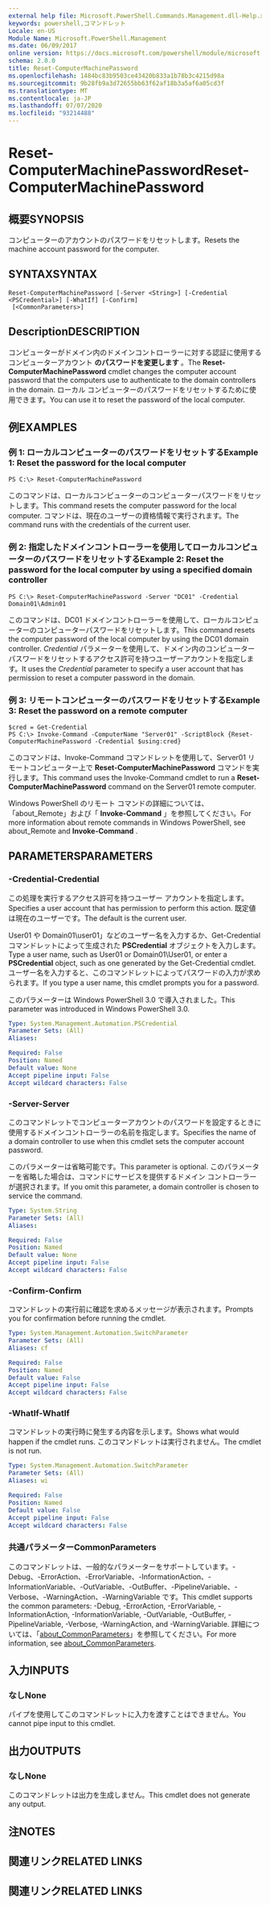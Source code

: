 ```yaml
---
external help file: Microsoft.PowerShell.Commands.Management.dll-Help.xml
keywords: powershell,コマンドレット
Locale: en-US
Module Name: Microsoft.PowerShell.Management
ms.date: 06/09/2017
online version: https://docs.microsoft.com/powershell/module/microsoft.powershell.management/reset-computermachinepassword?view=powershell-5.1&WT.mc_id=ps-gethelp
schema: 2.0.0
title: Reset-ComputerMachinePassword
ms.openlocfilehash: 1484bc83b9503ce43420b833a1b78b3c4215d98a
ms.sourcegitcommit: 9b28fb9a3d72655bb63f62af18b3a5af6a05cd3f
ms.translationtype: MT
ms.contentlocale: ja-JP
ms.lasthandoff: 07/07/2020
ms.locfileid: "93214488"
---
```

# <span data-ttu-id="fd39c-103">Reset-ComputerMachinePassword</span><span class="sxs-lookup"><span data-stu-id="fd39c-103">Reset-ComputerMachinePassword</span></span>

## <span data-ttu-id="fd39c-104">概要</span><span class="sxs-lookup"><span data-stu-id="fd39c-104">SYNOPSIS</span></span>
<span data-ttu-id="fd39c-105">コンピューターのアカウントのパスワードをリセットします。</span><span class="sxs-lookup"><span data-stu-id="fd39c-105">Resets the machine account password for the computer.</span></span>

## <span data-ttu-id="fd39c-106">SYNTAX</span><span class="sxs-lookup"><span data-stu-id="fd39c-106">SYNTAX</span></span>

```
Reset-ComputerMachinePassword [-Server <String>] [-Credential <PSCredential>] [-WhatIf] [-Confirm]
 [<CommonParameters>]
```

## <span data-ttu-id="fd39c-107">Description</span><span class="sxs-lookup"><span data-stu-id="fd39c-107">DESCRIPTION</span></span>
<span data-ttu-id="fd39c-108">コンピューターがドメイン内のドメインコントローラーに対する認証に使用するコンピューターアカウント **のパスワードを変更します** 。</span><span class="sxs-lookup"><span data-stu-id="fd39c-108">The **Reset-ComputerMachinePassword** cmdlet changes the computer account password that the computers use to authenticate to the domain controllers in the domain.</span></span>
<span data-ttu-id="fd39c-109">ローカル コンピューターのパスワードをリセットするために使用できます。</span><span class="sxs-lookup"><span data-stu-id="fd39c-109">You can use it to reset the password of the local computer.</span></span>

## <span data-ttu-id="fd39c-110">例</span><span class="sxs-lookup"><span data-stu-id="fd39c-110">EXAMPLES</span></span>

### <span data-ttu-id="fd39c-111">例 1: ローカルコンピューターのパスワードをリセットする</span><span class="sxs-lookup"><span data-stu-id="fd39c-111">Example 1: Reset the password for the local computer</span></span>

```
PS C:\> Reset-ComputerMachinePassword
```

<span data-ttu-id="fd39c-112">このコマンドは、ローカルコンピューターのコンピューターパスワードをリセットします。</span><span class="sxs-lookup"><span data-stu-id="fd39c-112">This command resets the computer password for the local computer.</span></span>
<span data-ttu-id="fd39c-113">コマンドは、現在のユーザーの資格情報で実行されます。</span><span class="sxs-lookup"><span data-stu-id="fd39c-113">The command runs with the credentials of the current user.</span></span>

### <span data-ttu-id="fd39c-114">例 2: 指定したドメインコントローラーを使用してローカルコンピューターのパスワードをリセットする</span><span class="sxs-lookup"><span data-stu-id="fd39c-114">Example 2: Reset the password for the local computer by using a specified domain controller</span></span>

```
PS C:\> Reset-ComputerMachinePassword -Server "DC01" -Credential Domain01\Admin01
```

<span data-ttu-id="fd39c-115">このコマンドは、DC01 ドメインコントローラーを使用して、ローカルコンピューターのコンピューターパスワードをリセットします。</span><span class="sxs-lookup"><span data-stu-id="fd39c-115">This command resets the computer password of the local computer by using the DC01 domain controller.</span></span>
<span data-ttu-id="fd39c-116">*Credential* パラメーターを使用して、ドメイン内のコンピューターパスワードをリセットするアクセス許可を持つユーザーアカウントを指定します。</span><span class="sxs-lookup"><span data-stu-id="fd39c-116">It uses the *Credential* parameter to specify a user account that has permission to reset a computer password in the domain.</span></span>

### <span data-ttu-id="fd39c-117">例 3: リモートコンピューターのパスワードをリセットする</span><span class="sxs-lookup"><span data-stu-id="fd39c-117">Example 3: Reset the password on a remote computer</span></span>

```
$cred = Get-Credential
PS C:\> Invoke-Command -ComputerName "Server01" -ScriptBlock {Reset-ComputerMachinePassword -Credential $using:cred}
```

<span data-ttu-id="fd39c-118">このコマンドは、Invoke-Command コマンドレットを使用して、Server01 リモートコンピューター上で **Reset-ComputerMachinePassword** コマンドを実行します。</span><span class="sxs-lookup"><span data-stu-id="fd39c-118">This command uses the Invoke-Command cmdlet to run a **Reset-ComputerMachinePassword** command on the Server01 remote computer.</span></span>

<span data-ttu-id="fd39c-119">Windows PowerShell のリモート コマンドの詳細については、「about_Remote」および「 **Invoke-Command** 」を参照してください。</span><span class="sxs-lookup"><span data-stu-id="fd39c-119">For more information about remote commands in Windows PowerShell, see about_Remote and **Invoke-Command** .</span></span>

## <span data-ttu-id="fd39c-120">PARAMETERS</span><span class="sxs-lookup"><span data-stu-id="fd39c-120">PARAMETERS</span></span>

### <span data-ttu-id="fd39c-121">-Credential</span><span class="sxs-lookup"><span data-stu-id="fd39c-121">-Credential</span></span>
<span data-ttu-id="fd39c-122">この処理を実行するアクセス許可を持つユーザー アカウントを指定します。</span><span class="sxs-lookup"><span data-stu-id="fd39c-122">Specifies a user account that has permission to perform this action.</span></span>
<span data-ttu-id="fd39c-123">既定値は現在のユーザーです。</span><span class="sxs-lookup"><span data-stu-id="fd39c-123">The default is the current user.</span></span>

<span data-ttu-id="fd39c-124">User01 や Domain01\user01」などのユーザー名を入力するか、Get-Credential コマンドレットによって生成された **PSCredential** オブジェクトを入力します。</span><span class="sxs-lookup"><span data-stu-id="fd39c-124">Type a user name, such as User01 or Domain01\User01, or enter a **PSCredential** object, such as one generated by the Get-Credential cmdlet.</span></span>
<span data-ttu-id="fd39c-125">ユーザー名を入力すると、このコマンドレットによってパスワードの入力が求められます。</span><span class="sxs-lookup"><span data-stu-id="fd39c-125">If you type a user name, this cmdlet prompts you for a password.</span></span>

<span data-ttu-id="fd39c-126">このパラメーターは Windows PowerShell 3.0 で導入されました。</span><span class="sxs-lookup"><span data-stu-id="fd39c-126">This parameter was introduced in Windows PowerShell 3.0.</span></span>

```yaml
Type: System.Management.Automation.PSCredential
Parameter Sets: (All)
Aliases:

Required: False
Position: Named
Default value: None
Accept pipeline input: False
Accept wildcard characters: False
```

### <span data-ttu-id="fd39c-127">-Server</span><span class="sxs-lookup"><span data-stu-id="fd39c-127">-Server</span></span>
<span data-ttu-id="fd39c-128">このコマンドレットでコンピューターアカウントのパスワードを設定するときに使用するドメインコントローラーの名前を指定します。</span><span class="sxs-lookup"><span data-stu-id="fd39c-128">Specifies the name of a domain controller to use when this cmdlet sets the computer account password.</span></span>

<span data-ttu-id="fd39c-129">このパラメーターは省略可能です。</span><span class="sxs-lookup"><span data-stu-id="fd39c-129">This parameter is optional.</span></span>
<span data-ttu-id="fd39c-130">このパラメーターを省略した場合は、コマンドにサービスを提供するドメイン コントローラーが選択されます。</span><span class="sxs-lookup"><span data-stu-id="fd39c-130">If you omit this parameter, a domain controller is chosen to service the command.</span></span>

```yaml
Type: System.String
Parameter Sets: (All)
Aliases:

Required: False
Position: Named
Default value: None
Accept pipeline input: False
Accept wildcard characters: False
```

### <span data-ttu-id="fd39c-131">-Confirm</span><span class="sxs-lookup"><span data-stu-id="fd39c-131">-Confirm</span></span>
<span data-ttu-id="fd39c-132">コマンドレットの実行前に確認を求めるメッセージが表示されます。</span><span class="sxs-lookup"><span data-stu-id="fd39c-132">Prompts you for confirmation before running the cmdlet.</span></span>

```yaml
Type: System.Management.Automation.SwitchParameter
Parameter Sets: (All)
Aliases: cf

Required: False
Position: Named
Default value: False
Accept pipeline input: False
Accept wildcard characters: False
```

### <span data-ttu-id="fd39c-133">-WhatIf</span><span class="sxs-lookup"><span data-stu-id="fd39c-133">-WhatIf</span></span>
<span data-ttu-id="fd39c-134">コマンドレットの実行時に発生する内容を示します。</span><span class="sxs-lookup"><span data-stu-id="fd39c-134">Shows what would happen if the cmdlet runs.</span></span>
<span data-ttu-id="fd39c-135">このコマンドレットは実行されません。</span><span class="sxs-lookup"><span data-stu-id="fd39c-135">The cmdlet is not run.</span></span>

```yaml
Type: System.Management.Automation.SwitchParameter
Parameter Sets: (All)
Aliases: wi

Required: False
Position: Named
Default value: False
Accept pipeline input: False
Accept wildcard characters: False
```

### <span data-ttu-id="fd39c-136">共通パラメーター</span><span class="sxs-lookup"><span data-stu-id="fd39c-136">CommonParameters</span></span>
<span data-ttu-id="fd39c-137">このコマンドレットは、一般的なパラメーターをサポートしています。-Debug、-ErrorAction、-ErrorVariable、-InformationAction、-InformationVariable、-OutVariable、-OutBuffer、-PipelineVariable、-Verbose、-WarningAction、-WarningVariable です。</span><span class="sxs-lookup"><span data-stu-id="fd39c-137">This cmdlet supports the common parameters: -Debug, -ErrorAction, -ErrorVariable, -InformationAction, -InformationVariable, -OutVariable, -OutBuffer, -PipelineVariable, -Verbose, -WarningAction, and -WarningVariable.</span></span> <span data-ttu-id="fd39c-138">詳細については、「[about_CommonParameters](https://go.microsoft.com/fwlink/?LinkID=113216)」を参照してください。</span><span class="sxs-lookup"><span data-stu-id="fd39c-138">For more information, see [about_CommonParameters](https://go.microsoft.com/fwlink/?LinkID=113216).</span></span>

## <span data-ttu-id="fd39c-139">入力</span><span class="sxs-lookup"><span data-stu-id="fd39c-139">INPUTS</span></span>

### <span data-ttu-id="fd39c-140">なし</span><span class="sxs-lookup"><span data-stu-id="fd39c-140">None</span></span>
<span data-ttu-id="fd39c-141">パイプを使用してこのコマンドレットに入力を渡すことはできません。</span><span class="sxs-lookup"><span data-stu-id="fd39c-141">You cannot pipe input to this cmdlet.</span></span>

## <span data-ttu-id="fd39c-142">出力</span><span class="sxs-lookup"><span data-stu-id="fd39c-142">OUTPUTS</span></span>

### <span data-ttu-id="fd39c-143">なし</span><span class="sxs-lookup"><span data-stu-id="fd39c-143">None</span></span>
<span data-ttu-id="fd39c-144">このコマンドレットは出力を生成しません。</span><span class="sxs-lookup"><span data-stu-id="fd39c-144">This cmdlet does not generate any output.</span></span>

## <span data-ttu-id="fd39c-145">注</span><span class="sxs-lookup"><span data-stu-id="fd39c-145">NOTES</span></span>

## <span data-ttu-id="fd39c-146">関連リンク</span><span class="sxs-lookup"><span data-stu-id="fd39c-146">RELATED LINKS</span></span>

## <span data-ttu-id="fd39c-147">関連リンク</span><span class="sxs-lookup"><span data-stu-id="fd39c-147">RELATED LINKS</span></span>
